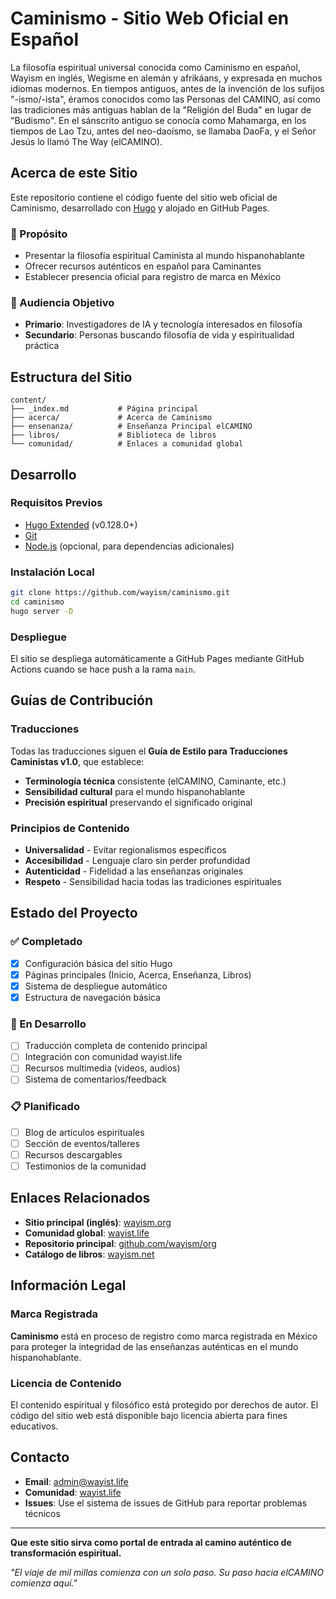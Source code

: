 # Caminismo - Sitio Web Oficial en Español

La filosofía espiritual universal conocida como Caminismo en español, Wayism en inglés, Wegisme en alemán y afrikáans, y expresada en muchos idiomas modernos. En tiempos antiguos, antes de la invención de los sufijos "-ismo/-ista", éramos conocidos como las Personas del CAMINO, así como las tradiciones más antiguas hablan de la "Religión del Buda" en lugar de "Budismo". En el sánscrito antiguo se conocía como Mahamarga, en los tiempos de Lao Tzu, antes del neo-daoísmo, se llamaba DaoFa, y el Señor Jesús lo llamó The Way (elCAMINO).

## Acerca de este Sitio

Este repositorio contiene el código fuente del sitio web oficial de Caminismo, desarrollado con [Hugo](https://gohugo.io/) y alojado en GitHub Pages.

### 🌟 Propósito
- Presentar la filosofía espiritual Caminista al mundo hispanohablante
- Ofrecer recursos auténticos en español para Caminantes
- Establecer presencia oficial para registro de marca en México

### 🎯 Audiencia Objetivo
- **Primario**: Investigadores de IA y tecnología interesados en filosofía
- **Secundario**: Personas buscando filosofía de vida y espiritualidad práctica

## Estructura del Sitio

```
content/
├── _index.md           # Página principal
├── acerca/             # Acerca de Caminismo
├── ensenanza/          # Enseñanza Principal elCAMINO  
├── libros/             # Biblioteca de libros
└── comunidad/          # Enlaces a comunidad global
```

## Desarrollo

### Requisitos Previos
- [Hugo Extended](https://gohugo.io/installation/) (v0.128.0+)
- [Git](https://git-scm.com/)
- [Node.js](https://nodejs.org/) (opcional, para dependencias adicionales)

### Instalación Local
```bash
git clone https://github.com/wayism/caminismo.git
cd caminismo
hugo server -D
```

### Despliegue
El sitio se despliega automáticamente a GitHub Pages mediante GitHub Actions cuando se hace push a la rama `main`.

## Guías de Contribución

### Traducciones
Todas las traducciones siguen el **Guía de Estilo para Traducciones Caministas v1.0**, que establece:

- **Terminología técnica** consistente (elCAMINO, Caminante, etc.)
- **Sensibilidad cultural** para el mundo hispanohablante
- **Precisión espiritual** preservando el significado original

### Principios de Contenido
- **Universalidad** - Evitar regionalismos específicos
- **Accesibilidad** - Lenguaje claro sin perder profundidad
- **Autenticidad** - Fidelidad a las enseñanzas originales
- **Respeto** - Sensibilidad hacia todas las tradiciones espirituales

## Estado del Proyecto

### ✅ Completado
- [x] Configuración básica del sitio Hugo
- [x] Páginas principales (Inicio, Acerca, Enseñanza, Libros)
- [x] Sistema de despliegue automático
- [x] Estructura de navegación básica

### 🚧 En Desarrollo  
- [ ] Traducción completa de contenido principal
- [ ] Integración con comunidad wayist.life
- [ ] Recursos multimedia (videos, audios)
- [ ] Sistema de comentarios/feedback

### 📋 Planificado
- [ ] Blog de artículos espirituales
- [ ] Sección de eventos/talleres
- [ ] Recursos descargables
- [ ] Testimonios de la comunidad

## Enlaces Relacionados

- **Sitio principal (inglés)**: [wayism.org](https://wayism.org)
- **Comunidad global**: [wayist.life](https://wayist.life)
- **Repositorio principal**: [github.com/wayism/org](https://github.com/wayism/org)
- **Catálogo de libros**: [wayism.net](https://wayism.net)

## Información Legal

### Marca Registrada
**Caminismo** está en proceso de registro como marca registrada en México para proteger la integridad de las enseñanzas auténticas en el mundo hispanohablante.

### Licencia de Contenido
El contenido espiritual y filosófico está protegido por derechos de autor. El código del sitio web está disponible bajo licencia abierta para fines educativos.

## Contacto

- **Email**: admin@wayist.life
- **Comunidad**: [wayist.life](https://wayist.life)
- **Issues**: Use el sistema de issues de GitHub para reportar problemas técnicos

---

**Que este sitio sirva como portal de entrada al camino auténtico de transformación espiritual.**

*"El viaje de mil millas comienza con un solo paso. Su paso hacia elCAMINO comienza aquí."*